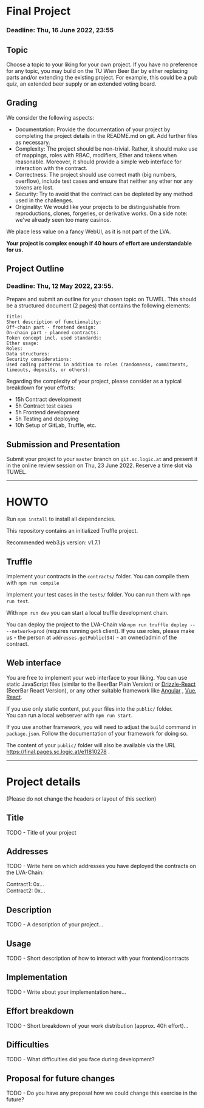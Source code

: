 Final Project
================

### Deadline: Thu, 16 June 2022, 23:55

Topic
---------
Choose a topic to your liking for your own project. If you have no preference for any topic, you may build on the TU
Wien Beer Bar by either replacing parts and/or extending the existing project. For example, this could be a pub quiz, an
extended beer supply or an extended voting board.

Grading
---------
We consider the following aspects:

- Documentation: Provide the documentation of your project by completing the project details in the README.md on git.
  Add further files as necessary.
- Complexity: The project should be non-trivial. Rather, it should make use of mappings, roles with RBAC, modifiers,
  Ether and tokens when reasonable. Moreover, it should provide a simple web interface for interaction with the
  contract.
- Correctness: The project should use correct math (big numbers, overflow), include test cases and ensure that neither
  any ether nor any tokens are lost.
- Security: Try to avoid that the contract can be depleted by any method used in the challenges.
- Originality: We would like your projects to be distinguishable from reproductions, clones, forgeries, or derivative
  works. On a side note: we've already seen too many casinos.

We place less value on a fancy WebUI, as it is not part of the LVA.

**Your project is complex enough if 40 hours of effort are understandable for us.**

Project Outline 
---------------
### Deadline: Thu, 12 May 2022, 23:55.
Prepare and submit an outline for your chosen topic on TUWEL.
This should be a structured document (2 pages) that contains the following elements:

```
Title:
Short description of functionality:
Off-chain part - frontend design:
On-chain part - planned contracts:
Token concept incl. used standards:
Ether usage:
Roles:
Data structures:
Security considerations:
Used coding patterns in addition to roles (randomness, commitments, timeouts, deposits, or others):
```

Regarding the complexity of your project, please consider as a typical breakdown for your efforts:
- 15h Contract development  
- 5h Contract test cases
- 5h Frontend development  
- 5h Testing and deploying
- 10h Setup of GitLab, Truffle, etc.

Submission and Presentation
---------
Submit your project to your `master` branch on `git.sc.logic.at` and present it in the online review session on Thu, 23
June 2022. Reserve a time slot via TUWEL.

---------------------------

HOWTO
=====
Run `npm install` to install all dependencies.

This repository contains an initialized Truffle project.

Recommended web3.js version: v1.7.1

Truffle
-------
Implement your contracts in the `contracts/` folder. You can compile them with `npm run compile`

Implement your test cases in the `tests/` folder. You can run them with `npm run test`.

With `npm run dev` you can start a local truffle development chain.

You can deploy the project to the LVA-Chain via `npm run truffle deploy -- --network=prod` (requires running `geth`
client). If you use roles, please make us - the person at `addresses.getPublic(94)` - an owner/admin of the contract.

Web interface
-------------
You are free to implement your web interface to your liking. You can use static JavaScript files (similar to the BeerBar
Plain Version) or [Drizzle-React](https://github.com/trufflesuite/drizzle-react) (BeerBar React Version), or any other
suitable framework like [Angular](https://angular.io/)
, [Vue](https://vuejs.org/), [React](https://reactjs.org/).

If you use only static content, put your files into the `public/` folder.  
You can run a local webserver with `npm run start`.

If you use another framework, you will need to adjust the `build` command in `package.json`. Follow the documentation of
your framework for doing so.

The content of your `public/` folder will also be available via the URL <https://final.pages.sc.logic.at/e11810278>
.

---------------------------

Project details
===============
(Please do not change the headers or layout of this section)

Title
-----
TODO - Title of your project

Addresses
---------
TODO - Write here on which addresses you have deployed the contracts on the LVA-Chain:

Contract1: 0x...      
Contract2: 0x...

Description
-----------
TODO - A description of your project...

Usage
-----
TODO - Short description of how to interact with your frontend/contracts

Implementation
--------------
TODO - Write about your implementation here...

Effort breakdown
------------------
TODO - Short breakdown of your work distribution (approx. 40h effort)...

Difficulties
------------
TODO - What difficulties did you face during development?

Proposal for future changes
---------------------------
TODO - Do you have any proposal how we could change this exercise in the future?
